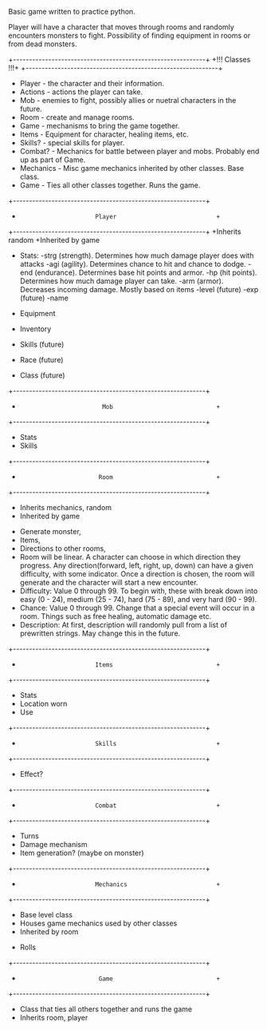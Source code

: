 Basic game written to practice python.

Player will have a character that moves through rooms and randomly encounters monsters to fight. Possibility of finding equipment in rooms or from dead monsters.

+------------------------------------------------------------+
+!!!                       Classes                        !!!+
+------------------------------------------------------------+
+ Player - the character and their information.
+ Actions -  actions the player can take.
+ Mob - enemies to fight, possibly allies or nuetral characters in the future.
+ Room - create and manage rooms.
+ Game - mechanisms to bring the game together.
+ Items - Equipment for character, healing items, etc.
+ Skills? - special skills for player.
+ Combat? - Mechanics for battle between player and mobs. Probably end up as part of Game.
+ Mechanics - Misc game mechanics inherited by other classes. Base class.
+ Game - Ties all other classes together. Runs the game. 

+------------------------------------------------------------+
+                          Player                            +
+------------------------------------------------------------+
+Inherits random
+Inherited by game

- Stats:
    -strg (strength). Determines how much damage player does with attacks
    -agi (agility). Determines chance to hit and chance to dodge.
    -end (endurance). Determines base hit points and armor.
    -hp (hit points). Determines how much damage player can take.
    -arm (armor). Decreases incoming damage. Mostly based on items
    -level (future)
    -exp (future)
    -name

- Equipment
- Inventory
- Skills (future)
- Race (future)
- Class (future)



+------------------------------------------------------------+
+                            Mob                             +
+------------------------------------------------------------+
- Stats
- Skills

+------------------------------------------------------------+
+                           Room                             +
+------------------------------------------------------------+
+ Inherits mechanics, random
+ Inherited by game

- Generate monster,
- Items,
- Directions to other rooms,
- Room will be linear. A character can choose in which direction they progress. Any direction(forward, left, right, up, down) can have a given difficulty, with some indicator. Once a direction is chosen, the room will generate and the character will start a new encounter.
- Difficulty: Value 0 through 99. To begin with, these with break down into easy (0 - 24), medium (25 - 74), hard (75 - 89), and very hard (90 - 99).
- Chance: Value 0 through 99. Change that a special event will occur in a room. Things such as free healing, automatic damage etc.
- Description: At first, description will randomly pull from a list of prewritten strings. May change this in the future.

+------------------------------------------------------------+
+                          Items                             +
+------------------------------------------------------------+
- Stats
- Location worn
- Use

+------------------------------------------------------------+
+                          Skills                            +
+------------------------------------------------------------+
- Effect?

+------------------------------------------------------------+
+                          Combat                            +
+------------------------------------------------------------+
- Turns
- Damage mechanism
- Item generation? (maybe on monster)

+------------------------------------------------------------+
+                          Mechanics                         +
+------------------------------------------------------------+
+ Base level class
+ Houses game mechanics used by other classes
+ Inherited by room

- Rolls

+------------------------------------------------------------+
+                           Game                             +
+------------------------------------------------------------+
+ Class that ties all others together and runs the game
+ Inherits room, player